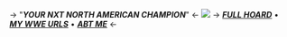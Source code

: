 -> "***YOUR NXT NORTH AMERICAN CHAMPION***" <-
![](https://cdn.discordapp.com/attachments/852782813186490408/1147231059080134716/IMG_3080.gif)
-> [***FULL HOARD***](https://rentry.co/angelstruck) • [***MY WWE URLS***](https://rentry.co/wweurls) • [***ABT ME***](https://rentry.co/aboutsera) <-